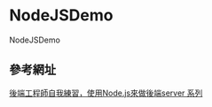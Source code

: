 # NodeJSDemo
NodeJSDemo

## 參考網址

[後端工程師自我練習，使用Node.js來做後端server 系列](https://ithelp.ithome.com.tw/users/20110911/ironman/3428?page=1)
